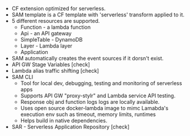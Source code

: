 *   CF extension optimized for serverless.
*   SAM template is a CF template with 'serverless' transform applied to it.
*   5 different resources are supported.
    *   Function - a lambda function
    *   Api - an API gateway
    *   SimpleTable - DynamoDB
    *   Layer - Lambda layer
    *   Application
*   SAM automatically creates the event sources if it dorsn't exist.
*   API GW Stage Variables \[check\]
*   Lambda alias traffic shifting \[check\]
*   SAM CLI 
    *   Tool for local dev, debugging, testing and monitoring of serverless apps
    *   Supports API GW "proxy-stylr" and Lambda service API testing.
    *   Response obj and function logs logs are locally available.
    *   Uses open source docker-lambda image to mimc Lamabda's execution env such as timeout, memory limits, runtimes
    *   Helps build in native dependencies.
*   SAR - Serverless Application Repository \[check\]